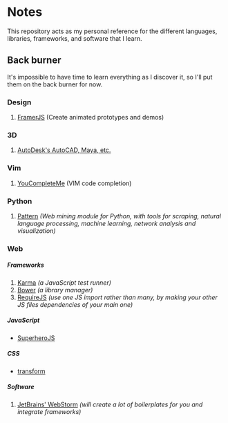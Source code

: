# Notes

This repository acts as my personal reference for the different languages, libraries, frameworks, and software that I learn.

## Back burner

It's impossible to have time to learn everything as I discover it, so I'll put them on the back burner for now.

### Design

1. [FramerJS](http://framerjs.com/) (Create animated prototypes and demos)

### 3D

1. [AutoDesk's AutoCAD, Maya, etc.](http://au.autodesk.com/au-online/overview?mktvar004=661084&internalc=true)

### Vim

1. [YouCompleteMe](https://github.com/Valloric/YouCompleteMe) (VIM code completion)

### Python

1. [Pattern](https://github.com/clips/pattern) *(Web mining module for Python, with tools for scraping, natural language processing, machine learning, network analysis and visualization)*

### Web

##### Frameworks

1. [Karma](https://karma-runner.github.io/0.13/index.html) *(a JavaScript test runner)*
2. [Bower](http://bower.io/) *(a library manager)*
3. [RequireJS](http://requirejs.org/) *(use one JS import rather than many, by making your other JS files dependencies of your main one)*

##### JavaScript

* [SuperheroJS](http://superherojs.com/)

##### CSS

* [transform](https://developer.mozilla.org/en-US/docs/Web/CSS/transform)

##### Software

1. [JetBrains' WebStorm](https://www.jetbrains.com/webstorm/documentation/) *(will create a lot of boilerplates for you and integrate frameworks)*

